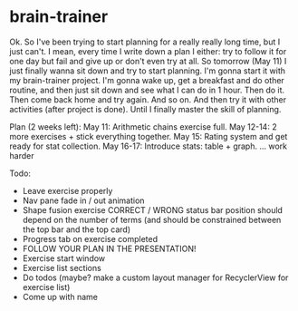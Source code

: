 # brain-trainer

Ok. So I've been trying to start planning for a really really long time, but I just can't. I mean, every time I write down a plan I either: try to follow it for one day but fail and give up or don't even try at all. So tomorrow (May 11) I just finally wanna sit down and try to start planning. I'm gonna start it with my brain-trainer project. I'm gonna wake up, get a breakfast and do other routine, and then just sit down and see what I can do in 1 hour. Then do it. Then come back home and try again. And so on. And then try it with other activities (after project is done). Until I finally master the skill of planning.

Plan (2 weeks left):
May 11: Arithmetic chains exercise full.
May 12-14: 2 more exercises + stick everything together.
May 15: Rating system and get ready for stat collection.
May 16-17: Introduce stats: table + graph.
... work harder

Todo:
* Leave exercise properly
* Nav pane fade in / out animation
* Shape fusion exercise CORRECT / WRONG status bar position should depend on the number of terms (and should be constrained between the top bar and the top card)
* Progress tab on exercise completed
* FOLLOW YOUR PLAN IN THE PRESENTATION!
* Exercise start window
* Exercise list sections
* Do todos (maybe? make a custom layout manager for RecyclerView for exercise list)
* Come up with name
